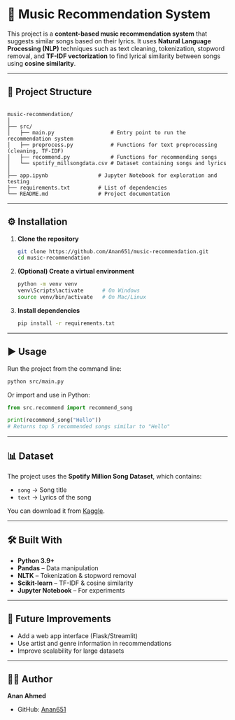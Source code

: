 # 🎵 Music Recommendation System

This project is a **content-based music recommendation system** that suggests similar songs based on their lyrics. It uses **Natural Language Processing (NLP)** techniques such as text cleaning, tokenization, stopword removal, and **TF-IDF vectorization** to find lyrical similarity between songs using **cosine similarity**.

---

## 📂 Project Structure

```

music-recommendation/
│
├── src/
│   ├── main.py                  # Entry point to run the recommendation system
│   ├── preprocess.py            # Functions for text preprocessing (cleaning, TF-IDF)
│   ├── recommend.py             # Functions for recommending songs
│   └── spotify_millsongdata.csv # Dataset containing songs and lyrics
│
├── app.ipynb                # Jupyter Notebook for exploration and testing
├── requirements.txt         # List of dependencies
└── README.md                # Project documentation

````

---

## ⚙️ Installation

1. **Clone the repository**
   ```bash
   git clone https://github.com/Anan651/music-recommendation.git
   cd music-recommendation
2. **(Optional) Create a virtual environment**

   ```bash
   python -m venv venv
   venv\Scripts\activate      # On Windows
   source venv/bin/activate   # On Mac/Linux
3. **Install dependencies**

   ```bash
   pip install -r requirements.txt
   ```

---

## ▶️ Usage

Run the project from the command line:

```bash
python src/main.py
```

Or import and use in Python:

```python
from src.recommend import recommend_song

print(recommend_song("Hello"))
# Returns top 5 recommended songs similar to "Hello"
```

---

## 📊 Dataset

The project uses the **Spotify Million Song Dataset**, which contains:

* `song` → Song title
* `text` → Lyrics of the song

You can download it from [Kaggle](https://www.kaggle.com/datasets/adarshphadnis/spotify-million-song-dataset).

---

## 🛠️ Built With

* **Python 3.9+**
* **Pandas** – Data manipulation
* **NLTK** – Tokenization & stopword removal
* **Scikit-learn** – TF-IDF & cosine similarity
* **Jupyter Notebook** – For experiments

---

## 🚀 Future Improvements

* Add a web app interface (Flask/Streamlit)
* Use artist and genre information in recommendations
* Improve scalability for large datasets

---

## 👨‍💻 Author

**Anan Ahmed**

* GitHub: [Anan651](https://github.com/Anan651)

```
